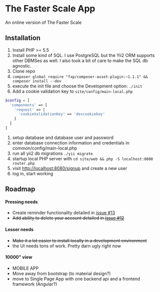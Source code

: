 # The Faster Scale App
An online version of The Faster Scale

## Installation
1. Install PHP >= 5.5
1. Install some kind of SQL. I use PostgreSQL but the Yii2 ORM supports other DBMSes as well. I also took a bit of care to make the SQL db agnostic.
1. Clone repo
1. ```composer global require "fxp/composer-asset-plugin:~1.1.1" && composer install --dev```
1. execute the init file and choose the Development option: ```./init```
1. Add a cookie validation key to ```site/config/main-local.php```  
```php
$config = [ 
  'components' => [
    'request' => [
      'cookieValidationKey' => 'devcookiekey'
    ]
  ]
]
```
1. setup database and database user and password
1. enter database connection information and credentials in common/config/main-local.php
1. run all yii2 db migrations ```./yii migrate```
1. startup local PHP server with ```cd site/web && php -S localhost:8080 router.php```
1. visit [http://localhost:8080/signup](http://localhost:8080/signup) and create a new user
1. log in, start working


## Roadmap
#### Pressing needs
* Create reminder functionality detailed in [issue #13](https://github.com/CorWatts/fasterscale/issues/13)
* ~~Add ability to delete your account detailed in [issue #12](https://github.com/CorWatts/fasterscale/issues/12)~~

#### Lesser needs
* ~~Make it a lot easier to install locally in a development environment~~
* the UI needs tons of work. Pretty darn ugly right now

#### 10000" view
* MOBILE APP
* Move away from bootstrap (to material design?)
* move to Single Page App with one backend api and a frontend framework (Angular?)
